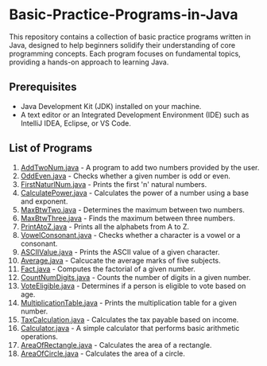 # Basic-Practice-Programs-in-Java

This repository contains a collection of basic practice programs written in Java, designed to help beginners solidify their understanding of core programming concepts. Each program focuses on fundamental topics, providing a hands-on approach to learning Java.

## Prerequisites

- Java Development Kit (JDK) installed on your machine.
- A text editor or an Integrated Development Environment (IDE) such as IntelliJ IDEA, Eclipse, or VS Code.

## List of Programs

1. [AddTwoNum.java](AddTwoNum.java) - A program to add two numbers provided by the user.
2. [OddEven.java](OddEven.java) - Checks whether a given number is odd or even.
3. [FirstNaturlNum.java](FirstNaturlNum.java) - Prints the first 'n' natural numbers.
4. [CalculatePower.java](CalculatePower.java) - Calculates the power of a number using a base and exponent.
5. [MaxBtwTwo.java](MaxBtwTwo.java) - Determines the maximum between two numbers.
6. [MaxBtwThree.java](MaxBtwThree.java) - Finds the maximum between three numbers.
7. [PrintAtoZ.java](PrintAtoZ.java) - Prints all the alphabets from A to Z.
8. [VowelConsonant.java](VowelConsonant.java) - Checks whether a character is a vowel or a consonant.
9. [ASCIIValue.java](ASCIIValue.java) - Prints the ASCII value of a given character.
10. [Average.java](Average.java) - Calcucate the average marks of five subjects.
11. [Fact.java](Fact.java) - Computes the factorial of a given number.
12. [CountNumDigits.java](CountNumDigits.java) - Counts the number of digits in a given number.
13. [VoteEligible.java](VoteEligible.java) - Determines if a person is eligible to vote based on age.
14. [MultiplicationTable.java](MultiplicationTable.java) - Prints the multiplication table for a given number.
15. [TaxCalculation.java](TaxCalculation.java) - Calculates the tax payable based on income.
16. [Calculator.java](Calculator.java) - A simple calculator that performs basic arithmetic operations.
17. [AreaOfRectangle.java](AreaOfRectangle.java) - Calculates the area of a rectangle.
18. [AreaOfCircle.java](AreaOfCircle.java) - Calculates the area of a circle.
